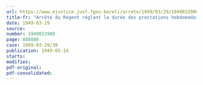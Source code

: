 ```yaml
---
url: https://www.ejustice.just.fgov.be/eli/arrete/1949/03/29/1949032908/justel
title-fr: "Arrêté du Régent réglant la durée des prestations hebdomadaires du personnel occupe dans les entreprises du commerce de détail"
date: 1949-03-29
source:
number: 1949032908
page: 888888
case: 1949-03-29/30
publication: 1949-05-14
starts:
modifies:
pdf-original:
pdf-consolidated:
---
```


